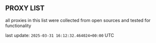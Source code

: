 ## PROXY LIST

all proxies in this list were collected from open sources and tested for functionality

last update: `2025-03-31 16:12:32.464024+00:00` UTC